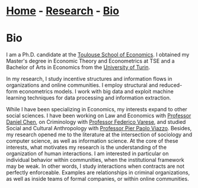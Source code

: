 # [Home](./index.html)  -  [Research](./research.html) - [Bio](./bio.html)

# Bio

I am a Ph.D. candidate at the [Toulouse School of Economics](https://www.tse-fr.eu/). I obtained my Master's degree in Economic Theory and Econometrics at TSE and a Bachelor of Arts in Economics from the [University of Turin](https://en.unito.it/).

In my research, I study incentive structures and information flows in organizations and online communities. I employ structural and reduced-form econometrics models. I work with big data and exploit machine learning techniques for data processing and information extraction.

While I have been specializing in Economics, my interests expand to other social sciences. I have been working on Law and Economics with [Professor Daniel Chen](https://users.nber.org/~dlchen/), on Criminology with [Professor Federico Varese](https://federicovarese.com/), and studied Social and Cultural Anthropology with [Professor Pier Paolo Viazzo](https://www.dcps.unito.it/do/docenti.pl/Show?_id=pviazzo#tab-profilo). Besides, my research opened me to the literature at the intersection of sociology and computer science, as well as information science.
At the core of these interests, what motivates my research is the understanding of the organization of human interactions. I am interested in particular on individual behavior within communities, when the institutional framework may be weak. In other words, I study interactions when contracts are not perfectly enforceable. Examples are relationships in criminal organizations, as well as inside teams of formal companies, or within online communities.
